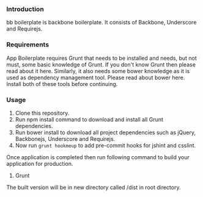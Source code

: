 <h3>Introduction</h3>
bb boilerplate is backbone boilerplate. It consists of Backbone, Underscore and Requirejs.

<h3>Requirements</h3>

App Boilerplate requires Grunt that needs to be installed and needs, but not must, some basic knowledge of Grunt. If you don't know Grunt then please read about it here. Similarly, it also needs some bower knowledge as it is used as dependency management tool. Please read about bower here. Install both of these tools before continuing.

<h3>Usage</h3>

1. Clone this repository.
2. Run npm install command to download and install all Grunt dependencies.
3. Run bower install to download all project dependencies such as jQuery, Backbonejs, Underscore and Requirejs.
4. Now run `grunt hookmeup` to add pre-commit hooks for jshint and csslint.

Once application is completed then run following command to build your application for production. 
1. Grunt

The built version will be in new directory called /dist in root directory.
